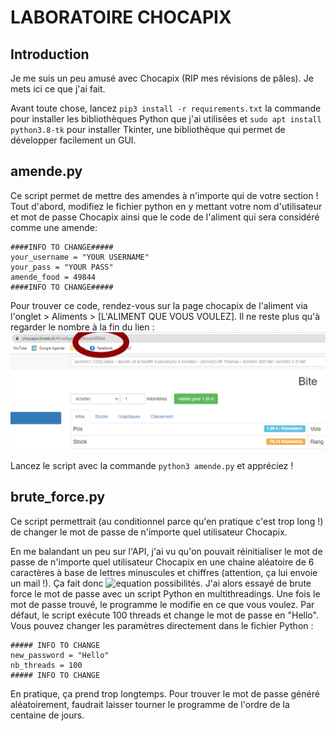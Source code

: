 # LABORATOIRE CHOCAPIX

## Introduction

Je me suis un peu amusé avec Chocapix (RIP mes révisions de pâles). Je mets ici ce que j'ai fait.

Avant toute chose, lancez `pip3 install -r requirements.txt` la commande pour installer les bibliothèques Python que j'ai utilisées et `sudo apt install python3.8-tk` pour installer Tkinter, une bibliothèque qui permet de développer facilement un GUI.

## amende.py

Ce script permet de mettre des amendes à n'importe qui de votre section ! Tout d'abord, modifiez le fichier python en y mettant votre nom d'utilisateur et mot de passe Chocapix ainsi que le code de l'aliment qui sera considéré comme une amende:
```
####INFO TO CHANGE#####
your_username = "YOUR USERNAME"
your_pass = "YOUR PASS"
amende_food = 49844
####INFO TO CHANGE#####
```

Pour trouver ce code, rendez-vous sur la page chocapix de l'aliment via l'onglet > Aliments > [L'ALIMENT QUE VOUS VOULEZ]. Il ne reste plus qu'à regarder le nombre à la fin du lien :
![code_food](img/code_food.png)

Lancez le script avec la commande `python3 amende.py` et appréciez !


## brute_force.py

Ce script permettrait (au conditionnel parce qu'en pratique c'est trop long !) de changer le mot de passe de n'importe quel utilisateur Chocapix.

En me balandant un peu sur l'API, j'ai vu qu'on pouvait réinitialiser le mot de passe de n'importe quel utilisateur Chocapix en une chaine aléatoire de 6 caractères à base de lettres minuscules et chiffres (attention, ça lui envoie un mail !). Ça fait donc ![equation](https://latex.codecogs.com/gif.image?\dpi{110}36^6&space;=&space;2\000\000\000) possibilités. J'ai alors essayé de brute force le mot de passe avec un script Python en multithreadings. Une fois le mot de passe trouvé, le programme le modifie en ce que vous voulez. Par défaut, le script exécute 100 threads et change le mot de passe en "Hello". Vous pouvez changer les paramètres directement dans le fichier Python :
```
##### INFO TO CHANGE
new_password = "Hello"
nb_threads = 100
##### INFO TO CHANGE
```
En pratique, ça prend trop longtemps. Pour trouver le mot de passe généré aléatoirement, faudrait laisser tourner le programme de l'ordre de la centaine de jours.
